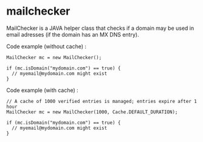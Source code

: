mailchecker
===========

MailChecker is a JAVA helper class that checks if a domain may be used in email adresses (if the domain has an MX DNS entry).

Code example (without cache) :

    MailChecker mc = new MailChecker();
    
    if (mc.isDomain("mydomain.com") == true) {
      // myemail@mydomain.com might exist
    }
    
Code example (with cache) :

    // A cache of 1000 verified entries is managed; entries expire after 1 hour
    MailChecker mc = new MailChecker(1000, Cache.DEFAULT_DURATION);
    
    if (mc.isDomain("mydomain.com") == true) {
      // myemail@mydomain.com might exist
    }
    
